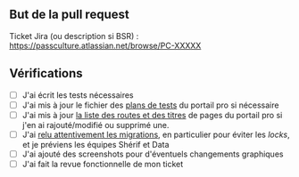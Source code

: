 ## But de la pull request

Ticket Jira (ou description si BSR) : https://passculture.atlassian.net/browse/PC-XXXXX

## Vérifications

- [ ] J'ai écrit les tests nécessaires
- [ ] J'ai mis à jour le fichier des [plans de tests](https://docs.google.com/spreadsheets/d/12I9f68L312xEE8lKFN7LsBHO2M_tcBBMSs0Be6qCQ98/edit) du portail pro si nécessaire
- [ ] J'ai mis à jour [la liste des routes et des titres](https://www.notion.so/passcultureapp/Titre-des-pages-de-l-espace-Pro-f4e490619bc54010adeb67c86d5e6a40?pvs=4) de pages du portail pro si j'en ai rajouté/modifié ou supprimé une.
- [ ] J'ai [relu attentivement les migrations](https://www.notion.so/passcultureapp/Clarifier-les-pratiques-de-migration-de-BDD-5f8edeba57ed4a17b80c847a74def027), en particulier pour éviter les _locks_, et je préviens les équipes Shérif et Data
- [ ] J'ai ajouté des screenshots pour d'éventuels changements graphiques
- [ ] J'ai fait la revue fonctionnelle de mon ticket
